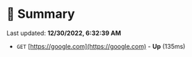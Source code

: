 # 📖 Summary
Last updated: **12/30/2022, 6:32:39 AM**

- `GET` [https://google.com](https://google.com) - **Up** (135ms)
